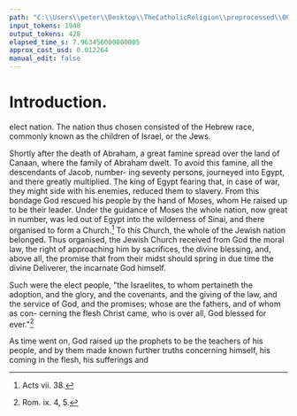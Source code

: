 ```yaml
---
path: "C:\\Users\\peter\\Desktop\\TheCatholicReligion\\preprocessed\\00025.jpg"
input_tokens: 1948
output_tokens: 428
elapsed_time_s: 7.963456000000005
approx_cost_usd: 0.012264
manual_edit: false
---
```

# Introduction.

elect nation. The nation thus chosen consisted
of the Hebrew race, commonly known as the
children of Israel, or the Jews.

Shortly after the death of Abraham, a great
famine spread over the land of Canaan, where
the family of Abraham dwelt. To avoid this
famine, all the descendants of Jacob, number-
ing seventy persons, journeyed into Egypt,
and there greatly multiplied. The king of
Egypt fearing that, in case of war, they might
side with his enemies, reduced them to slavery.
From this bondage God rescued his people
by the hand of Moses, whom He raised up
to be their leader. Under the guidance of
Moses the whole nation, now great in number,
was led out of Egypt into the wilderness of
Sinai, and there organised to form a Church.[^1]
To this Church, the whole of the Jewish nation
belonged. Thus organised, the Jewish Church
received from God the moral law, the right
of approaching him by sacrifices, the divine
blessing, and, above all, the promise that from
their midst should spring in due time the divine
Deliverer, the incarnate God himself.

Such were the elect people, "the Israelites,
to whom pertaineth the adoption, and the glory,
and the covenants, and the giving of the law,
and the service of God, and the promises;
whose are the fathers, and of whom as con-
cerning the flesh Christ came, who is over all,
God blessed for ever."[^2]

As time went on, God raised up the prophets
to be the teachers of his people, and by them
made known further truths concerning himself,
his coming in the flesh, his sufferings and

[^1]: Acts vii. 38.
[^2]: Rom. ix. 4, 5.